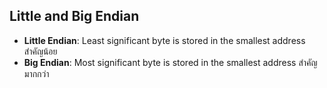 ## Little and Big Endian

- **Little Endian**: Least significant byte is stored in the smallest address สำคัญน้อย
- **Big Endian**: Most significant byte is stored in the smallest address สำคัญมากกว่า
